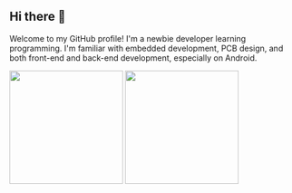 ## Hi there 👋

<!--
**jiesou/jiesou** is a ✨ _special_ ✨ repository because its `README.md` (this file) appears on your GitHub profile.

Here are some ideas to get you started:

- 🔭 I’m currently working on ...
- 🌱 I’m currently learning ...
- 👯 I’m looking to collaborate on ...
- 🤔 I’m looking for help with ...
- 💬 Ask me about ...
- 📫 How to reach me: ...
- 😄 Pronouns: ...
- ⚡ Fun fact: ...
-->

Welcome to my GitHub profile! I'm a newbie developer learning programming. I'm familiar with embedded development, PCB design, and both front-end and back-end development, especially on Android.

<p>
<picture>
  <source media="(prefers-color-scheme: dark)" srcset="https://github-readme-stats-git-main-jiesous-projects.vercel.app/api?username=jiesou&count_private=true&theme=dark">
  <img
    src="https://github-readme-stats-git-main-jiesous-projects.vercel.app/api?username=jiesou&count_private=true"
    height=200
    align="center"
  />
</picture>

<picture>
  <source media="(prefers-color-scheme: dark)" srcset="https://github-readme-stats-git-main-jiesous-projects.vercel.app/api/top-langs/?username=jiesou&exclude_repo=jiesou.github.io,Blog-Source&count_private=true&hide=c&layout=compact&langs_count=8&card_width=320&theme=dark">
  <img
    src="https://github-readme-stats-git-main-jiesous-projects.vercel.app/api/top-langs/?username=jiesou&exclude_repo=jiesou.github.io,Blog-Source&count_private=true&hide=c&layout=compact&langs_count=8&card_width=320"
    height="200"
    align="center"
  />
</picture>
</p>
